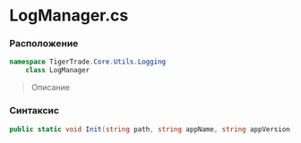 
# LogManager.cs
### Расположение
```csharp
namespace TigerTrade.Core.Utils.Logging  
    class LogManager
```

> Описание

### Синтаксис
```csharp
public static void Init(string path, string appName, string appVersion)
```
